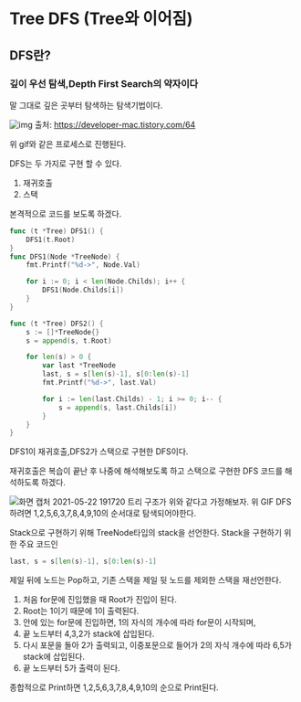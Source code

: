 # Tree DFS (Tree와 이어짐)

## DFS란?
### 깊이 우선 탐색,Depth First Search의 약자이다

말 그대로 깊은 곳부터 탐색하는 탐색기법이다.

![img](https://user-images.githubusercontent.com/51067720/119223355-e8e54d80-bb33-11eb-8f78-cdbf264f173a.gif)
출처: https://developer-mac.tistory.com/64

위 gif와 같은 프로세스로 진행된다.

DFS는 두 가지로 구현 할 수 있다.
1. 재귀호출
2. 스택

본격적으로 코드를 보도록 하겠다.
```GO
func (t *Tree) DFS1() {
	DFS1(t.Root)
}
func DFS1(Node *TreeNode) {
	fmt.Printf("%d->", Node.Val)

	for i := 0; i < len(Node.Childs); i++ {
		DFS1(Node.Childs[i])
	}
}

func (t *Tree) DFS2() {
	s := []*TreeNode{}
	s = append(s, t.Root)

	for len(s) > 0 {
		var last *TreeNode
		last, s = s[len(s)-1], s[0:len(s)-1] 
		fmt.Printf("%d->", last.Val)

		for i := len(last.Childs) - 1; i >= 0; i-- {
			s = append(s, last.Childs[i])
		}
	}
}
```

DFS1이 재귀호출,DFS2가 스택으로 구현한 DFS이다.

재귀호출은 복습이 끝난 후 나중에 해석해보도록 하고 스택으로 구현한 DFS 코드를 해석하도록 하겠다.

![화면 캡처 2021-05-22 191720](https://user-images.githubusercontent.com/51067720/119223087-67d98680-bb32-11eb-8c56-0ce5c6fd3a21.png)
트리 구조가 위와 같다고 가정해보자.
위 GIF DFS 하려면 1,2,5,6,3,7,8,4,9,10의 순서대로 탐색되어야한다.

Stack으로 구현하기 위해 TreeNode타입의 stack을 선언한다.
Stack을 구현하기 위한 주요 코드인

```go
last, s = s[len(s)-1], s[0:len(s)-1]
```
제일 뒤에 노드는 Pop하고, 기존 스택을 제일 뒷 노드를 제외한 스택을 재선언한다.
1. 처음 for문에 진입했을 때 Root가 진입이 된다. 
2. Root는 1이기 때문에 1이 출력된다.
3. 안에 있는 for문에 진입하면, 1의 자식의 개수에 따라 for문이 시작되며,
4. 끝 노드부터 4,3,2가 stack에 삽입된다.
5. 다시 포문을 돌아 2가 출력되고, 이중포문으로 들어가 2의 자식 개수에 따라 6,5가 stack에 삽입된다.
6. 끝 노드부터 5가 출력이 된다.


종합적으로 Print하면 1,2,5,6,3,7,8,4,9,10의 순으로 Print된다.
